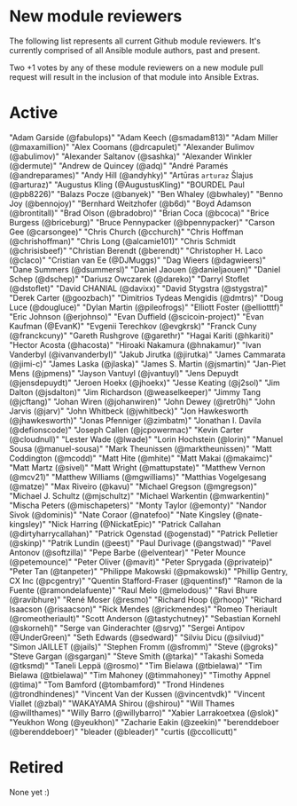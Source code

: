 New module reviewers
====================
The following list represents all current Github module reviewers.  It's currently comprised of all Ansible module authors, past and present.

Two +1 votes by any of these module reviewers on a new module pull request will result in the inclusion of that module into Ansible Extras.

Active
======
"Adam Garside (@fabulops)"
"Adam Keech (@smadam813)"
"Adam Miller (@maxamillion)"
"Alex Coomans (@drcapulet)"
"Alexander Bulimov (@abulimov)"
"Alexander Saltanov (@sashka)"
"Alexander Winkler (@dermute)"
"Andrew de Quincey (@adq)"
"André Paramés (@andreparames)"
"Andy Hill (@andyhky)"
"Artūras `arturaz` Šlajus (@arturaz)"
"Augustus Kling (@AugustusKling)"
"BOURDEL Paul (@pb8226)"
"Balazs Pocze (@banyek)"
"Ben Whaley (@bwhaley)"
"Benno Joy (@bennojoy)"
"Bernhard Weitzhofer (@b6d)"
"Boyd Adamson (@brontitall)"
"Brad Olson (@bradobro)"
"Brian Coca (@bcoca)"
"Brice Burgess (@briceburg)"
"Bruce Pennypacker (@bpennypacker)"
"Carson Gee (@carsongee)"
"Chris Church (@cchurch)"
"Chris Hoffman (@chrishoffman)"
"Chris Long (@alcamie101)"
"Chris Schmidt (@chrisisbeef)"
"Christian Berendt (@berendt)"
"Christopher H. Laco (@claco)"
"Cristian van Ee (@DJMuggs)"
"Dag Wieers (@dagwieers)"
"Dane Summers (@dsummersl)"
"Daniel Jaouen (@danieljaouen)"
"Daniel Schep (@dschep)"
"Dariusz Owczarek (@dareko)"
"Darryl Stoflet (@dstoflet)"
"David CHANIAL (@davixx)"
"David Stygstra (@stygstra)"
"Derek Carter (@goozbach)"
"Dimitrios Tydeas Mengidis (@dmtrs)" 
"Doug Luce (@dougluce)"
"Dylan Martin (@pileofrogs)"
"Elliott Foster (@elliotttf)"
"Eric Johnson (@erjohnso)"
"Evan Duffield (@scicoin-project)"
"Evan Kaufman (@EvanK)"
"Evgenii Terechkov (@evgkrsk)"
"Franck Cuny (@franckcuny)"
"Gareth Rushgrove (@garethr)"
"Hagai Kariti (@hkariti)"
"Hector Acosta (@hacosta)"
"Hiroaki Nakamura (@hnakamur)"
"Ivan Vanderbyl (@ivanvanderbyl)"
"Jakub Jirutka (@jirutka)"
"James Cammarata (@jimi-c)"
"James Laska (@jlaska)"
"James S. Martin (@jsmartin)"
"Jan-Piet Mens (@jpmens)"
"Jayson Vantuyl (@jvantuyl)"
"Jens Depuydt (@jensdepuydt)"
"Jeroen Hoekx (@jhoekx)"
"Jesse Keating (@j2sol)"
"Jim Dalton (@jsdalton)"
"Jim Richardson (@weaselkeeper)"
"Jimmy Tang (@jcftang)"
"Johan Wiren (@johanwiren)"
"John Dewey (@retr0h)"
"John Jarvis (@jarv)"
"John Whitbeck (@jwhitbeck)"
"Jon Hawkesworth (@jhawkesworth)"
"Jonas Pfenniger (@zimbatm)"
"Jonathan I. Davila (@defionscode)"
"Joseph Callen (@jcpowermac)"
"Kevin Carter (@cloudnull)"
"Lester Wade (@lwade)"
"Lorin Hochstein (@lorin)"
"Manuel Sousa (@manuel-sousa)"
"Mark Theunissen (@marktheunissen)"
"Matt Coddington (@mcodd)"
"Matt Hite (@mhite)"
"Matt Makai (@makaimc)"
"Matt Martz (@sivel)"
"Matt Wright (@mattupstate)"
"Matthew Vernon (@mcv21)"
"Matthew Williams (@mgwilliams)"
"Matthias Vogelgesang (@matze)"
"Max Riveiro (@kavu)"
"Michael Gregson (@mgregson)"
"Michael J. Schultz (@mjschultz)"
"Michael Warkentin (@mwarkentin)"
"Mischa Peters (@mischapeters)"
"Monty Taylor (@emonty)"
"Nandor Sivok (@dominis)"
"Nate Coraor (@natefoo)"
"Nate Kingsley (@nate-kingsley)"
"Nick Harring (@NickatEpic)"
"Patrick Callahan (@dirtyharrycallahan)"
"Patrick Ogenstad (@ogenstad)"
"Patrick Pelletier (@skinp)"
"Patrik Lundin (@eest)"
"Paul Durivage (@angstwad)"
"Pavel Antonov (@softzilla)"
"Pepe Barbe (@elventear)"
"Peter Mounce (@petemounce)"
"Peter Oliver (@mavit)"
"Peter Sprygada (@privateip)"
"Peter Tan (@tanpeter)"
"Philippe Makowski (@pmakowski)"
"Phillip Gentry, CX Inc (@pcgentry)"
"Quentin Stafford-Fraser (@quentinsf)"
"Ramon de la Fuente (@ramondelafuente)"
"Raul Melo (@melodous)" 
"Ravi Bhure (@ravibhure)"
"René Moser (@resmo)"
"Richard Hoop (@rhoop)"
"Richard Isaacson (@risaacson)" 
"Rick Mendes (@rickmendes)"
"Romeo Theriault (@romeotheriault)"
"Scott Anderson (@tastychutney)"
"Sebastian Kornehl (@skornehl)"
"Serge van Ginderachter (@srvg)"
"Sergei Antipov (@UnderGreen)"
"Seth Edwards (@sedward)" 
"Silviu Dicu (@silviud)"
"Simon JAILLET (@jails)"
"Stephen Fromm (@sfromm)"
"Steve (@groks)"
"Steve Gargan (@sgargan)"
"Steve Smith (@tarka)"
"Takashi Someda (@tksmd)"
"Taneli Leppä (@rosmo)"
"Tim Bielawa (@tbielawa)"
"Tim Bielawa (@tbielawa)" 
"Tim Mahoney (@timmahoney)"
"Timothy Appnel (@tima)"
"Tom Bamford (@tombamford)"
"Trond Hindenes (@trondhindenes)"
"Vincent Van der Kussen (@vincentvdk)"
"Vincent Viallet (@zbal)"
"WAKAYAMA Shirou (@shirou)"
"Will Thames (@willthames)"
"Willy Barro (@willybarro)"
"Xabier Larrakoetxea (@slok)"
"Yeukhon Wong (@yeukhon)"
"Zacharie Eakin (@zeekin)"
"berenddeboer (@berenddeboer)"
"bleader (@bleader)" 
"curtis (@ccollicutt)"

Retired
=======
None yet :)
